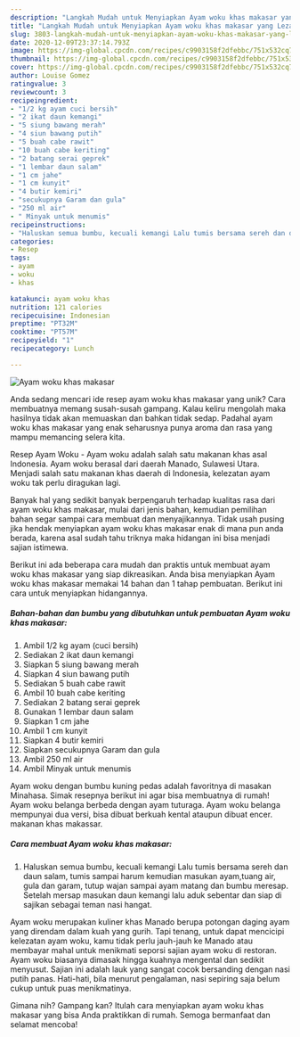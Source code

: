 ```yaml
---
description: "Langkah Mudah untuk Menyiapkan Ayam woku khas makasar yang Lezat Sekali"
title: "Langkah Mudah untuk Menyiapkan Ayam woku khas makasar yang Lezat Sekali"
slug: 3803-langkah-mudah-untuk-menyiapkan-ayam-woku-khas-makasar-yang-lezat-sekali
date: 2020-12-09T23:37:14.793Z
image: https://img-global.cpcdn.com/recipes/c9903158f2dfebbc/751x532cq70/ayam-woku-khas-makasar-foto-resep-utama.jpg
thumbnail: https://img-global.cpcdn.com/recipes/c9903158f2dfebbc/751x532cq70/ayam-woku-khas-makasar-foto-resep-utama.jpg
cover: https://img-global.cpcdn.com/recipes/c9903158f2dfebbc/751x532cq70/ayam-woku-khas-makasar-foto-resep-utama.jpg
author: Louise Gomez
ratingvalue: 3
reviewcount: 3
recipeingredient:
- "1/2 kg ayam cuci bersih"
- "2 ikat daun kemangi"
- "5 siung bawang merah"
- "4 siun bawang putih"
- "5 buah cabe rawit"
- "10 buah cabe keriting"
- "2 batang serai geprek"
- "1 lembar daun salam"
- "1 cm jahe"
- "1 cm kunyit"
- "4 butir kemiri"
- "secukupnya Garam dan gula"
- "250 ml air"
- " Minyak untuk menumis"
recipeinstructions:
- "Haluskan semua bumbu, kecuali kemangi Lalu tumis bersama sereh dan daun salam, tumis sampai harum kemudian masukan ayam,tuang air, gula dan garam, tutup wajan sampai ayam matang dan bumbu meresap. Setelah mersap masukan daun kemangi lalu aduk sebentar dan siap di sajikan sebagai teman nasi hangat."
categories:
- Resep
tags:
- ayam
- woku
- khas

katakunci: ayam woku khas 
nutrition: 121 calories
recipecuisine: Indonesian
preptime: "PT32M"
cooktime: "PT57M"
recipeyield: "1"
recipecategory: Lunch

---
```



![Ayam woku khas makasar](https://img-global.cpcdn.com/recipes/c9903158f2dfebbc/751x532cq70/ayam-woku-khas-makasar-foto-resep-utama.jpg)

Anda sedang mencari ide resep ayam woku khas makasar yang unik? Cara membuatnya memang susah-susah gampang. Kalau keliru mengolah maka hasilnya tidak akan memuaskan dan bahkan tidak sedap. Padahal ayam woku khas makasar yang enak seharusnya punya aroma dan rasa yang mampu memancing selera kita.

Resep Ayam Woku - Ayam woku adalah salah satu makanan khas asal Indonesia. Ayam woku berasal dari daerah Manado, Sulawesi Utara. Menjadi salah satu makanan khas daerah di Indonesia, kelezatan ayam woku tak perlu diragukan lagi.

Banyak hal yang sedikit banyak berpengaruh terhadap kualitas rasa dari ayam woku khas makasar, mulai dari jenis bahan, kemudian pemilihan bahan segar sampai cara membuat dan menyajikannya. Tidak usah pusing jika hendak menyiapkan ayam woku khas makasar enak di mana pun anda berada, karena asal sudah tahu triknya maka hidangan ini bisa menjadi sajian istimewa.


Berikut ini ada beberapa cara mudah dan praktis untuk membuat ayam woku khas makasar yang siap dikreasikan. Anda bisa menyiapkan Ayam woku khas makasar memakai 14 bahan dan 1 tahap pembuatan. Berikut ini cara untuk menyiapkan hidangannya.

<!--inarticleads1-->

##### Bahan-bahan dan bumbu yang dibutuhkan untuk pembuatan Ayam woku khas makasar:

1. Ambil 1/2 kg ayam (cuci bersih)
1. Sediakan 2 ikat daun kemangi
1. Siapkan 5 siung bawang merah
1. Siapkan 4 siun bawang putih
1. Sediakan 5 buah cabe rawit
1. Ambil 10 buah cabe keriting
1. Sediakan 2 batang serai geprek
1. Gunakan 1 lembar daun salam
1. Siapkan 1 cm jahe
1. Ambil 1 cm kunyit
1. Siapkan 4 butir kemiri
1. Siapkan secukupnya Garam dan gula
1. Ambil 250 ml air
1. Ambil  Minyak untuk menumis


Ayam woku dengan bumbu kuning pedas adalah favoritnya di masakan Minahasa. Simak resepnya berikut ini agar bisa membuatnya di rumah! Ayam woku belanga berbeda dengan ayam tuturaga. Ayam woku belanga mempunyai dua versi, bisa dibuat berkuah kental ataupun dibuat encer. makanan khas makassar. 

<!--inarticleads2-->

##### Cara membuat Ayam woku khas makasar:

1. Haluskan semua bumbu, kecuali kemangi Lalu tumis bersama sereh dan daun salam, tumis sampai harum kemudian masukan ayam,tuang air, gula dan garam, tutup wajan sampai ayam matang dan bumbu meresap. Setelah mersap masukan daun kemangi lalu aduk sebentar dan siap di sajikan sebagai teman nasi hangat.


Ayam woku merupakan kuliner khas Manado berupa potongan daging ayam yang direndam dalam kuah yang gurih. Tapi tenang, untuk dapat mencicipi kelezatan ayam woku, kamu tidak perlu jauh-jauh ke Manado atau membayar mahal untuk menikmati seporsi sajian ayam woku di restoran. Ayam woku biasanya dimasak hingga kuahnya mengental dan sedikit menyusut. Sajian ini adalah lauk yang sangat cocok bersanding dengan nasi putih panas. Hati-hati, bila menurut pengalaman, nasi sepiring saja belum cukup untuk puas menikmatinya. 

Gimana nih? Gampang kan? Itulah cara menyiapkan ayam woku khas makasar yang bisa Anda praktikkan di rumah. Semoga bermanfaat dan selamat mencoba!

